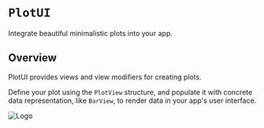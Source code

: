 # ``PlotUI``

Integrate beautiful minimalistic plots into your app.

## Overview

PlotUI provides views and view modifiers for creating plots.

Define your plot using the ``PlotView`` structure, and populate it with concrete data
representation, like ``BarView``, to render data in your app's user interface.

![Logo](logo.png)
